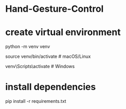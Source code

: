 # Hand-Gesture-Control

# create virtual environment
python -m venv venv

source venv/bin/activate     # macOS/Linux

venv\Scripts\activate        # Windows

# install dependencies
pip install -r requirements.txt

